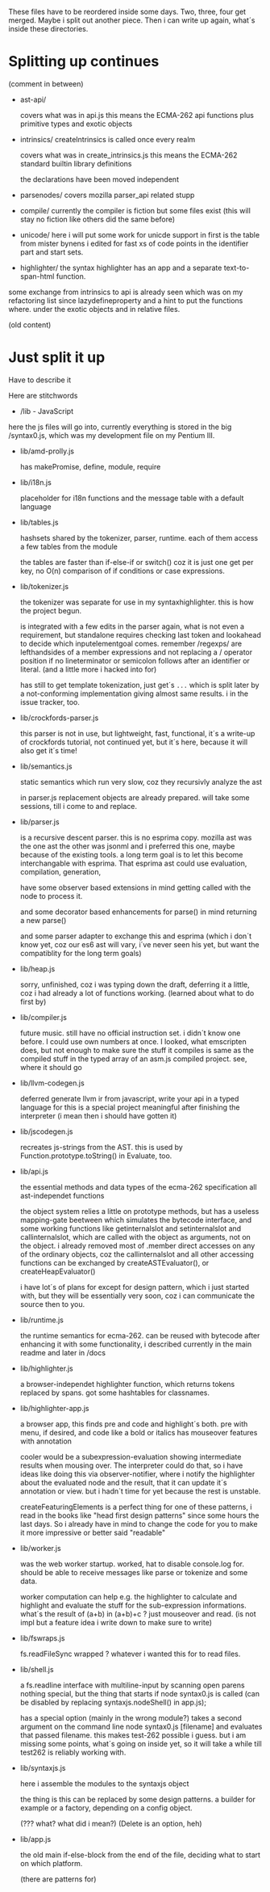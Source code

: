 













These files have to be reordered inside some days. Two, three, four get merged.
Maybe i split out another piece. Then i can write up again, what´s inside these directories.


Splitting up continues
======================

(comment in between)



* ast-api/


    covers what was in api.js
    this means the ECMA-262 api functions 
    plus primitive types and exotic objects


* intrinsics/
    createIntrinsics is called once every realm

    covers what was in create_intrinsics.js
    this means the ECMA-262 standard builtin library
    definitions

    the declarations have been moved independent


* parsenodes/
    covers mozilla parser_api related stupp

* compile/
    currently the compiler is fiction but some files exist
    (this will stay no fiction like others did the same before)

* unicode/
    here i will put some work for unicde support in
    first is the table from mister bynens i edited for fast xs of code points
    in the identifier part and start sets.

* highlighter/
    the syntax highlighter has an app and a separate text-to-span-html function.
    
some exchange from intrinsics to api is already seen
which was on my refactoring list since lazydefineproperty
and a hint to put the functions where. under the exotic objects
and in relative files.


(old content)

Just split it up
================

Have to describe it

Here are stitchwords


* /lib - JavaScript

here the js files will go into, currently everything is stored in the big /syntax0.js, which
was my development file on my Pentium III. 

* lib/amd-prolly.js
    
    has makePromise, define, module, require

* lib/i18n.js

    placeholder for i18n functions and the message table
    with a default language
    
* lib/tables.js

    hashsets shared by the tokenizer, parser, runtime.
    each of them access a few tables from the module
    
    the tables are faster than if-else-if or switch()
    coz it is just one get per key, no O(n) comparison
    of if conditions or case expressions.

* lib/tokenizer.js

    the tokenizer was separate for use in my syntaxhighlighter.
    this is how the project begun.

    is integrated with a few edits in the parser again, what
    is not even a requirement, but standalone requires checking
    last token and lookahead to decide which inputelementgoal 
    comes. remember /regexps/ are lefthandsides of a member
    expressions and not replacing a / operator position if no
    lineterminator or semicolon follows after an identifier or
    literal. (and a little more i hacked into for)
    
    has still to get template tokenization, just get´s `...`
    which is split later by a not-conforming implementation
    giving almost same results. i in the issue tracker, too.

* lib/crockfords-parser.js

    this parser is not in use, but lightweight, fast, functional,
    it´s a write-up of crockfords tutorial, not continued yet,
    but it´s here, because it will also get it´s time!
    
* lib/semantics.js

    static semantics which run very slow, coz they recursivly
    analyze the ast
    
    in parser.js replacement objects are already prepared.
    will take some sessions, till i come to and replace.
    
* lib/parser.js

    is a recursive descent parser. this is no esprima copy.
    mozilla ast was the one ast the other was jsonml and i
    preferred this one, maybe because of the existing tools.
    a long term goal is to let this become interchangable
    with esprima. That esprima ast could use evaluation,
    compilation, generation,
    
    have some observer based extensions in mind getting
    called with the node to process it.
    
    and some decorator based enhancements for parse()
    in mind returning a new parse()
    
    and some parser adapter to exchange this and esprima
    (which i don´t know yet, coz our es6 ast will vary,
    i´ve never seen his yet, but want the compatiblity
    for the long term goals)
    
* lib/heap.js

    sorry, unfinished, coz i was typing down the draft,
    deferring it a little, coz i had already a lot of
    functions working. (learned about what to do first
    by)

* lib/compiler.js

    future music. still have no official instruction set.
    i didn´t know one before.
    I could use own numbers at once.
    I looked, what emscripten does, but not enough to make
    sure the stuff it compiles is same as the compiled stuff
    in the typed array of an asm.js compiled project.
    see, where it should go
    
* lib/llvm-codegen.js

    deferred generate llvm ir from javascript,
    write your api in a typed language for
    this is a special project meaningful after finishing
    the interpreter (i mean then i should have gotten it)
    
* lib/jscodegen.js

    recreates js-strings from the AST.
    this is used by Function.prototype.toString() in Evaluate, too.
    
* lib/api.js

    the essential methods and data types of the ecma-262 specification
    all ast-independet functions
    
    the object system relies a little on prototype methods, but has
    a useless mapping-gate beetween which simulates the bytecode interface,
    and some working functions like getinternalslot and setinternalslot
    and callinternalslot, which are called with the object as arguments,
    not on the object. i already removed most of .member direct accesses
    on any of the ordinary objects, coz the callinternalslot and all other
    accessing functions can be 
    exchanged by createASTEvaluator(), or createHeapEvaluator()
    
    i have lot´s of plans for except for design pattern, which i just
    started with, but they will be essentially very soon, coz i can 
    communicate the source then to you.
    
* lib/runtime.js

    the runtime semantics for ecma-262.
    can be reused with bytecode after enhancing it with some functionality,
    i described currently in the main readme and later in /docs
    
* lib/highlighter.js

    a browser-independet highlighter function, which returns tokens replaced
    by spans. got some hashtables for classnames.
    
* lib/highlighter-app.js

    a browser app, this finds pre and code and highlight´s both. pre with
    menu, if desired, and code like a bold or italics
    has mouseover features with annotation
    
    cooler would be a subexpression-evaluation showing intermediate results
    when mousing over. The interpreter could do that, so i have ideas like
    doing this via observer-notifier, where i notify the highlighter about
    the evaluated node and the result, that it can update it´s annotation
    or view. but i hadn´t time for yet because the rest is unstable.

    createFeaturingElements is a perfect thing for one of these patterns,
    i read in the books like "head first design patterns" since some hours
    the last days. So i already have in mind to change the code for you to
    make it more impressive or better said "readable"

* lib/worker.js

    was the web worker startup. worked, hat to disable console.log for.
    should be able to receive messages like parse or tokenize and some
    data.
    
    worker computation can help e.g. the highlighter to calculate and
    highlight and evaluate the stuff for the sub-expression informations.
    what´s the result of (a+b) in (a+b)+c ? just mouseover and read.
    (is not impl but a feature idea i write down to make sure to write)
    
* lib/fswraps.js

    fs.readFileSync wrapped ?
    whatever i wanted this for
    to read files.
    
* lib/shell.js

    a fs.readline interface with multiline-input by scanning open parens
    nothing special, but the thing that starts if node syntax0.js is called
    (can be disabled by replacing syntaxjs.nodeShell() in app.js);
    
    has a special option
    (mainly in the wrong module?)
    takes a second argument on the command line node syntax0.js [filename]
    and evaluates that passed filename.
    this makes test-262 possible i guess. but i am missing some points, what´s
    going on inside yet, so it will take a while till test262 is reliably working with.

* lib/syntaxjs.js

    here i assemble the modules to the syntaxjs object
    
    the thing is this can be replaced by some design patterns.
    a builder for example or a factory, depending on a config 
    object.

     (??? what? what did i mean?) (Delete is an option, heh)

* lib/app.js

    the old main if-else-block from the end of the file,
    deciding what to start on which platform.
    
    (there are patterns for)
    

